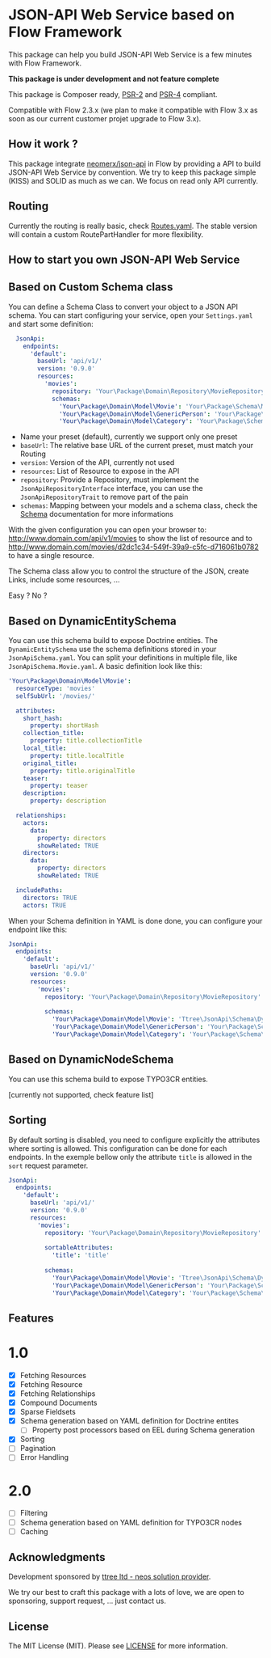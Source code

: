 # JSON-API Web Service based on Flow Framework

This package can help you build JSON-API Web Service is a few minutes with Flow Framework.

**This package is under development and not feature complete**

This package is Composer ready, [PSR-2] and [PSR-4] compliant.

Compatible with Flow 2.3.x (we plan to make it compatible with Flow 3.x as soon as our current customer projet upgrade
to Flow 3.x).

How it work ?
-------------

This package integrate [neomerx/json-api] in Flow by providing a API to build JSON-API Web Service by convention. We
try to keep this package simple (KISS) and SOLID as much as we can. We focus on read only API currently.

Routing
-------

Currently the routing is really basic, check [Routes.yaml](Configuration/Routes.yaml). The stable version will contain
a custom RoutePartHandler for more flexibility.

How to start you own JSON-API Web Service
-----------------------------------------

## Based on Custom Schema class

You can define a Schema Class to convert your object to a JSON API schema. You can start configuring your service, 
open your ```Settings.yaml``` and start some definition:

```yaml
  JsonApi:
    endpoints:
      'default':
        baseUrl: 'api/v1/'
        version: '0.9.0'
        resources:
          'movies':
            repository: 'Your\Package\Domain\Repository\MovieRepository'
            schemas:
              'Your\Package\Domain\Model\Movie': 'Your\Package\Schema\MovieSchema'
              'Your\Package\Domain\Model\GenericPerson': 'Your\Package\Schema\GenericPersonSchema'
              'Your\Package\Domain\Model\Category': 'Your\Package\Schema\CategorySchema'
```

- Name your preset (default), currently we support only one preset
- ```baseUrl```: The relative base URL of the current preset, must match your Routing
- ```version```: Version of the API, currently not used
- ```resources```: List of Resource to expose in the API
- ```repository```: Provide a Repository, must implement the ```JsonApiRepositoryInterface``` interface, you can use the
```JsonApiRepositoryTrait``` to remove part of the pain
- ```schemas```: Mapping between your models and a schema class, check the [Schema] documentation for more informations

With the given configuration you can open your browser to: http://www.domain.com/api/v1/movies to show the list of 
resource and to http://www.domain.com/movies/d2dc1c34-549f-39a9-c5fc-d716061b0782 to have a single resource.

The Schema class allow you to control the structure of the JSON, create Links, include some resources, ...

Easy ? No ?

## Based on DynamicEntitySchema

You can use this schema build to expose Doctrine entities. The ```DynamicEntitySchema``` use the schema 
definitions stored in your ```JsonApiSchema.yaml```. You can split your definitions in multiple file, 
like ```JsonApiSchema.Movie.yaml```. A basic definition look like this:

```yaml
'Your\Package\Domain\Model\Movie':
  resourceType: 'movies'
  selfSubUrl: '/movies/'

  attributes:
    short_hash:
      property: shortHash
    collection_title:
      property: title.collectionTitle
    local_title:
      property: title.localTitle
    original_title:
      property: title.originalTitle
    teaser:
      property: teaser
    description:
      property: description

  relationships:
    actors:
      data:
        property: directors
        showRelated: TRUE
    directors:
      data:
        property: directors
        showRelated: TRUE

  includePaths:
    directors: TRUE
    actors: TRUE
```

When your Schema definition in YAML is done done, you can configure your endpoint like this:

```yaml
JsonApi:
  endpoints:
    'default':
      baseUrl: 'api/v1/'
      version: '0.9.0'
      resources:
        'movies':
          repository: 'Your\Package\Domain\Repository\MovieRepository'
          
          schemas:
            'Your\Package\Domain\Model\Movie': 'Ttree\JsonApi\Schema\DynamicEntitySchema'
            'Your\Package\Domain\Model\GenericPerson': 'Your\Package\Schema\GenericPersonSchema'
            'Your\Package\Domain\Model\Category': 'Your\Package\Schema\CategorySchema'
```

## Based on DynamicNodeSchema

You can use this schema build to expose TYPO3CR entities.

[currently not supported, check feature list]

Sorting
-------

By default sorting is disabled, you need to configure explicitly the attributes where sorting is allowed. This 
configuration can be done for each endpoints. In the exemple bellow only the attribute ```title``` is allowed in the
```sort``` request parameter.

```yaml
JsonApi:
  endpoints:
    'default':
      baseUrl: 'api/v1/'
      version: '0.9.0'
      resources:
        'movies':
          repository: 'Your\Package\Domain\Repository\MovieRepository'
          
          sortableAttributes:
            'title': 'title'
            
          schemas:
            'Your\Package\Domain\Model\Movie': 'Ttree\JsonApi\Schema\DynamicEntitySchema'
            'Your\Package\Domain\Model\GenericPerson': 'Your\Package\Schema\GenericPersonSchema'
            'Your\Package\Domain\Model\Category': 'Your\Package\Schema\CategorySchema'
```

Features
--------

# 1.0

- [x] Fetching Resources
- [x] Fetching Resource
- [x] Fetching Relationships
- [x] Compound Documents
- [x] Sparse Fieldsets
- [x] Schema generation based on YAML definition for Doctrine entites
  - [ ] Property post processors based on EEL during Schema generation
- [x] Sorting
- [ ] Pagination
- [ ] Error Handling

# 2.0

- [ ] Filtering
- [ ] Schema generation based on YAML definition for TYPO3CR nodes
- [ ] Caching

Acknowledgments
---------------

Development sponsored by [ttree ltd - neos solution provider](http://ttree.ch).

We try our best to craft this package with a lots of love, we are open to sponsoring, support request, ... just contact us.

License
-------

The MIT License (MIT). Please see [LICENSE](LICENSE.txt) for more information.

[neomerx/json-api]: https://github.com/neomerx/json-api/
[Schema]: https://github.com/neomerx/json-api/wiki/Schemas
[PSR-2]: http://www.php-fig.org/psr/psr-2/
[PSR-4]: http://www.php-fig.org/psr/psr-4/

